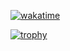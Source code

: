 
[![wakatime](https://wakatime.com/badge/user/3434146c-e62c-4b5a-965a-3983eef5b0a0.svg)](https://wakatime.com/@3434146c-e62c-4b5a-965a-3983eef5b0a0)



[![trophy](https://github-profile-trophy.vercel.app/?username=Sigumaa&theme=monokai&row=1&no-bg=true&column=9&no-frame=true)](https://github.com/ryo-ma/github-profile-trophy)
